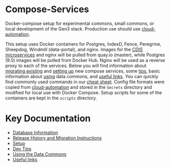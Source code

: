 Compose-Services
===

Docker-compose setup for experimental commons, small commons, or local development of the Gen3 stack. Production use should use [cloud-automation](https://github.com/uc-cdis/cloud-automation).

This setup uses Docker containers for Postgres, IndexD, Fence, Peregrine, Sheepdog, Windmill (data-portal), and nginx. Images for the [CDIS microservices](https://github.com/uc-cdis/) and nginx will be pulled from quay.io (master), while Postgres (9.5) images will be pulled from Docker Hub. Nginx will be used as a reverse proxy to each of the services. Below you will find information about [migrating existing](docs/release_history) and [setting up](docs/setup) new compose services, some [tips](docs/dev_tips), basic information about [using](docs/using_the_commons) data commons, and [useful links](#useful-links). You can quickly find commonly used commands in our [cheat sheet](./docs/cheat_sheet.md). Config file formats were copied from [cloud-automation](https://github.com/uc-cdis/cloud-automation) and stored in the `Secrets` directory and modified for local use with Docker Compose. Setup scripts for some of the containers are kept in the `scripts` directory.


# Key Documentation

* [Database Information](docs/database_information)
* [Release History and Migration Instructions](docs/release_history)
* [Setup](docs/setup)
* [Dev Tips](docs/dev_tips)
* [Using the Data Commons](docs/using_the_commons)
* [Useful links](docs/useful_links)